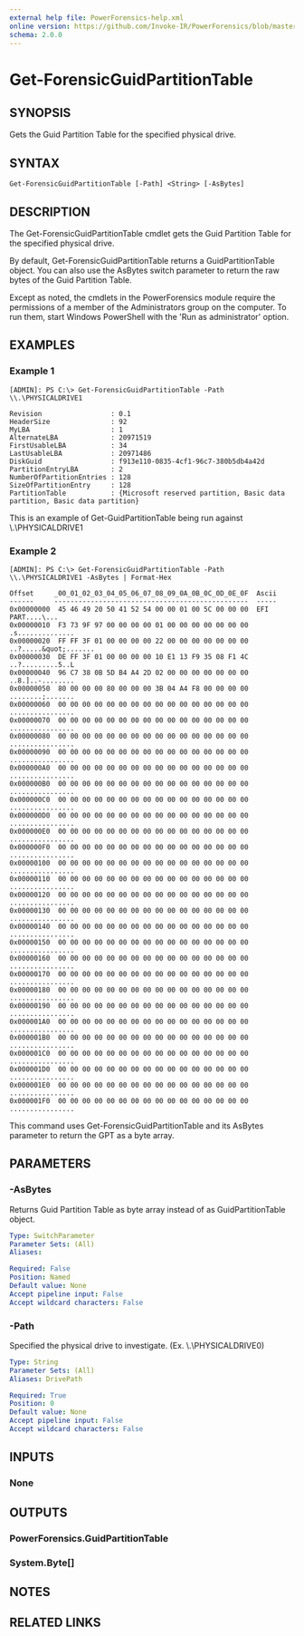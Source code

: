 ```yaml
---
external help file: PowerForensics-help.xml
online version: https://github.com/Invoke-IR/PowerForensics/blob/master/Modules/PowerForensics/docs/Get-ForensicGuidPartitionTable.md
schema: 2.0.0
---
```


# Get-ForensicGuidPartitionTable

## SYNOPSIS
Gets the Guid Partition Table for the specified physical drive.

## SYNTAX

```
Get-ForensicGuidPartitionTable [-Path] <String> [-AsBytes]
```

## DESCRIPTION
The Get-ForensicGuidPartitionTable cmdlet gets the Guid Partition Table for the specified physical drive.

By default, Get-ForensicGuidPartitionTable returns a GuidPartitionTable object. You can also use the AsBytes switch parameter to return the raw bytes of the Guid Partition Table.

Except as noted, the cmdlets in the PowerForensics module require the permissions of a member of the Administrators group on the computer. To run them, start Windows PowerShell with the 'Run as administrator' option.

## EXAMPLES

### Example 1
```
[ADMIN]: PS C:\> Get-ForensicGuidPartitionTable -Path \\.\PHYSICALDRIVE1

Revision                 : 0.1
HeaderSize               : 92
MyLBA                    : 1
AlternateLBA             : 20971519
FirstUsableLBA           : 34
LastUsableLBA            : 20971486
DiskGuid                 : f913e110-0835-4cf1-96c7-380b5db4a42d
PartitionEntryLBA        : 2
NumberOfPartitionEntries : 128
SizeOfPartitionEntry     : 128
PartitionTable           : {Microsoft reserved partition, Basic data partition, Basic data partition}
```

This is an example of Get-GuidPartitionTable being run against \\.\PHYSICALDRIVE1

### Example 2
```
[ADMIN]: PS C:\> Get-ForensicGuidPartitionTable -Path \\.\PHYSICALDRIVE1 -AsBytes | Format-Hex

Offset     _00_01_02_03_04_05_06_07_08_09_0A_0B_0C_0D_0E_0F  Ascii
------     ------------------------------------------------  -----
0x00000000  45 46 49 20 50 41 52 54 00 00 01 00 5C 00 00 00  EFI PART....\...
0x00000010  F3 73 9F 97 00 00 00 00 01 00 00 00 00 00 00 00  .s..............
0x00000020  FF FF 3F 01 00 00 00 00 22 00 00 00 00 00 00 00  ..?.....&quot;.......
0x00000030  DE FF 3F 01 00 00 00 00 10 E1 13 F9 35 08 F1 4C  ..?.........5..L
0x00000040  96 C7 38 0B 5D B4 A4 2D 02 00 00 00 00 00 00 00  ..8.]..-........
0x00000050  80 00 00 00 80 00 00 00 3B 04 A4 F8 00 00 00 00  ........;.......
0x00000060  00 00 00 00 00 00 00 00 00 00 00 00 00 00 00 00  ................
0x00000070  00 00 00 00 00 00 00 00 00 00 00 00 00 00 00 00  ................
0x00000080  00 00 00 00 00 00 00 00 00 00 00 00 00 00 00 00  ................
0x00000090  00 00 00 00 00 00 00 00 00 00 00 00 00 00 00 00  ................
0x000000A0  00 00 00 00 00 00 00 00 00 00 00 00 00 00 00 00  ................
0x000000B0  00 00 00 00 00 00 00 00 00 00 00 00 00 00 00 00  ................
0x000000C0  00 00 00 00 00 00 00 00 00 00 00 00 00 00 00 00  ................
0x000000D0  00 00 00 00 00 00 00 00 00 00 00 00 00 00 00 00  ................
0x000000E0  00 00 00 00 00 00 00 00 00 00 00 00 00 00 00 00  ................
0x000000F0  00 00 00 00 00 00 00 00 00 00 00 00 00 00 00 00  ................
0x00000100  00 00 00 00 00 00 00 00 00 00 00 00 00 00 00 00  ................
0x00000110  00 00 00 00 00 00 00 00 00 00 00 00 00 00 00 00  ................
0x00000120  00 00 00 00 00 00 00 00 00 00 00 00 00 00 00 00  ................
0x00000130  00 00 00 00 00 00 00 00 00 00 00 00 00 00 00 00  ................
0x00000140  00 00 00 00 00 00 00 00 00 00 00 00 00 00 00 00  ................
0x00000150  00 00 00 00 00 00 00 00 00 00 00 00 00 00 00 00  ................
0x00000160  00 00 00 00 00 00 00 00 00 00 00 00 00 00 00 00  ................
0x00000170  00 00 00 00 00 00 00 00 00 00 00 00 00 00 00 00  ................
0x00000180  00 00 00 00 00 00 00 00 00 00 00 00 00 00 00 00  ................
0x00000190  00 00 00 00 00 00 00 00 00 00 00 00 00 00 00 00  ................
0x000001A0  00 00 00 00 00 00 00 00 00 00 00 00 00 00 00 00  ................
0x000001B0  00 00 00 00 00 00 00 00 00 00 00 00 00 00 00 00  ................
0x000001C0  00 00 00 00 00 00 00 00 00 00 00 00 00 00 00 00  ................
0x000001D0  00 00 00 00 00 00 00 00 00 00 00 00 00 00 00 00  ................
0x000001E0  00 00 00 00 00 00 00 00 00 00 00 00 00 00 00 00  ................
0x000001F0  00 00 00 00 00 00 00 00 00 00 00 00 00 00 00 00  ................
```

This command uses Get-ForensicGuidPartitionTable and its AsBytes parameter to return the GPT as a byte array.

## PARAMETERS

### -AsBytes
Returns Guid Partition Table as byte array instead of as GuidPartitionTable object.

```yaml
Type: SwitchParameter
Parameter Sets: (All)
Aliases: 

Required: False
Position: Named
Default value: None
Accept pipeline input: False
Accept wildcard characters: False
```

### -Path
Specified the physical drive to investigate. (Ex. \\.\PHYSICALDRIVE0)

```yaml
Type: String
Parameter Sets: (All)
Aliases: DrivePath

Required: True
Position: 0
Default value: None
Accept pipeline input: False
Accept wildcard characters: False
```

## INPUTS

### None


## OUTPUTS

### PowerForensics.GuidPartitionTable

### System.Byte[]

## NOTES

## RELATED LINKS

